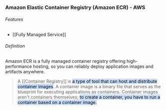 ### Amazon Elastic Container Registry (Amazon ECR) - AWS

###### Features
- [[Fully Managed Service]]

###### Definition
Amazon ECR is a fully managed container registry offering high-performance hosting, so you can reliably deploy application images and artifacts anywhere.

> A [[Container Registry]] is <mark style="background: #ADCCFFA6;">a type of tool that can host and distribute container images</mark>. A container image is a binary file that serves as the blueprint for executing applications as containers. Container images aren't containers themselves; <mark style="background: #ADCCFFA6;">to create a container, you have to run a container based on a container image.</mark>